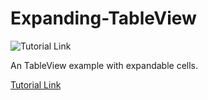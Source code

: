 # Expanding-TableView

![Tutorial Link](http://imgur.com/O3FZIFd.gif)

An TableView example with expandable cells.

[Tutorial Link](www.codebasecamp.com/2016/12/02/Expandable-TableView/)
